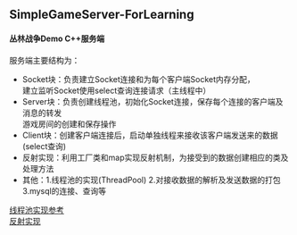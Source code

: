 ## SimpleGameServer-ForLearning
#### 丛林战争Demo C++服务端
服务端主要结构为：  
* Socket块：负责建立Socket连接和为每个客户端Socket内存分配，  
建立监听Socket使用select查询连接请求（主线程中） 
* Server块：负责创建线程池，初始化Socket连接，保存每个连接的客户端及消息的转发  
游戏房间的创建和保存操作  
* Client块：创建客户端连接后，启动单独线程来接收该客户端发送来的数据(select查询)  
* 反射实现：利用工厂类和map实现反射机制，为接受到的数据创建相应的类及处理方法  
* 其他：1.线程池的实现(ThreadPool) 2.对接收数据的解析及发送数据的打包 3.mysql的连接、查询等  
  
[线程池实现参考](https://github.com/mtrebi/thread-pool)\
[反射实现](https://www.cnblogs.com/qiuhongli/p/9019062.html)
